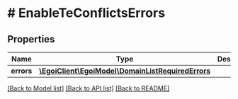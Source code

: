 # # EnableTeConflictsErrors

## Properties

Name | Type | Description | Notes
------------ | ------------- | ------------- | -------------
**errors** | [**\EgoiClient\EgoiModel\DomainListRequiredErrors**](DomainListRequiredErrors.md) |  | [optional] 

[[Back to Model list]](../../README.md#documentation-for-models) [[Back to API list]](../../README.md#documentation-for-api-endpoints) [[Back to README]](../../README.md)


